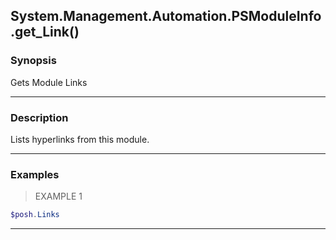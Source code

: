 System.Management.Automation.PSModuleInfo.get_Link()
----------------------------------------------------

### Synopsis
Gets Module Links

---

### Description

Lists hyperlinks from this module.

---

### Examples
> EXAMPLE 1

```PowerShell
$posh.Links
```

---
